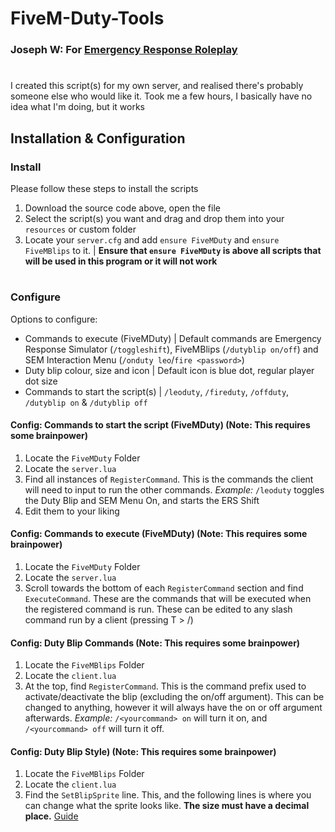 # FiveM-Duty-Tools

### Joseph W: For [Emergency Response Roleplay](https://discord.gg/nKgGdqDGde)
# 
I created this script(s) for my own server, and realised there's probably someone else who would like it. Took me a few hours, I basically have no idea what I'm doing, but it works

## Installation & Configuration
### Install
Please follow these steps to install the scripts
1. Download the source code above, open the file
2. Select the script(s) you want and drag and drop them into your `resources` or custom folder
3. Locate your `server.cfg` and add `ensure FiveMDuty` and `ensure FiveMBlips` to it. | **Ensure that `ensure FiveMDuty` is above all scripts that will be used in this program or it will not work** 
# 
### Configure
Options to configure:
* Commands to execute (FiveMDuty) | Default commands are Emergency Response Simulator (`/toggleshift`), FiveMBlips (`/dutyblip on/off`) and SEM Interaction Menu (`/onduty leo`/`fire <password>`)
* Duty blip colour, size and icon | Default icon is blue dot, regular player dot size
* Commands to start the script(s) | `/leoduty`, `/fireduty`, `/offduty`, `/dutyblip on` & `/dutyblip off`

#### Config: Commands to start the script (FiveMDuty) (Note: This requires some brainpower)
1. Locate the `FiveMDuty` Folder
2. Locate the `server.lua`
3. Find all instances of `RegisterCommand`. This is the commands the client will need to input to run the other commands. *Example:* `/leoduty` toggles the Duty Blip and SEM Menu On, and starts the ERS Shift
4. Edit them to your liking

#### Config: Commands to execute (FiveMDuty) (Note: This requires some brainpower)
1. Locate the `FiveMDuty` Folder
2. Locate the `server.lua`
3. Scroll towards the bottom of each `RegisterCommand` section and find `ExecuteCommand`. These are the commands that will be executed when the registered command is run. These can be edited to any slash command run by a client (pressing T > /)

#### Config: Duty Blip Commands (Note: This requires some brainpower)
1. Locate the `FiveMBlips` Folder
2. Locate the `client.lua`
3. At the top, find `RegisterCommand`. This is the command prefix used to activate/deactivate the blip (excluding the on/off argument). This can be changed to anything, however it will always have the on or off argument afterwards. *Example:* `/<yourcommand> on` will turn it on, and `/<yourcommand> off` will turn it off.

#### Config: Duty Blip Style) (Note: This requires some brainpower)
1. Locate the `FiveMBlips` Folder
2. Locate the `client.lua`
3. Find the `SetBlipSprite` line. This, and the following lines is where you can change what the sprite looks like. **The size must have a decimal place.** [Guide](https://docs.fivem.net/docs/game-references/blips/)
